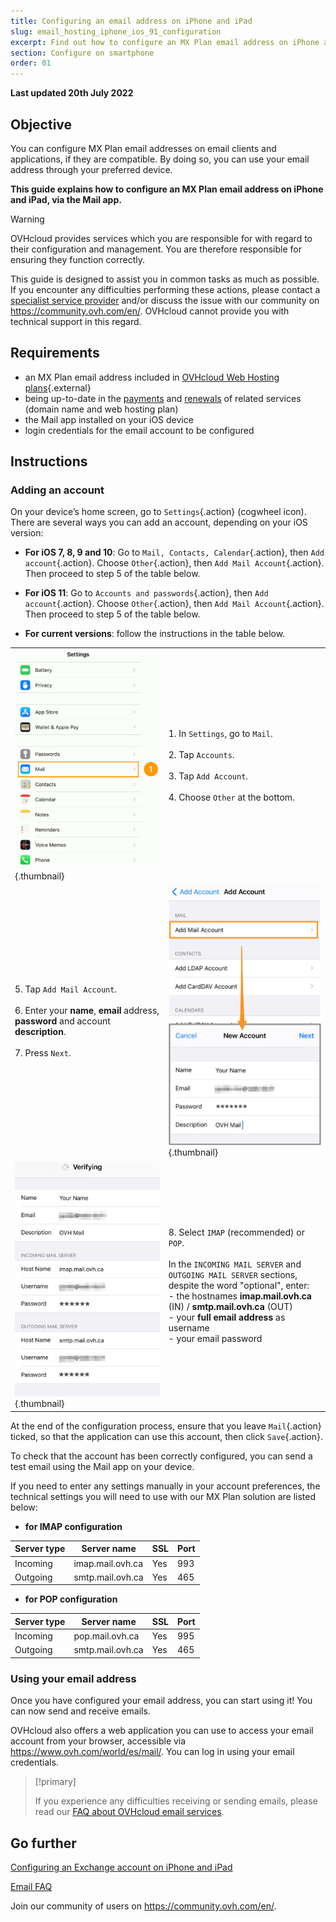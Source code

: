 ```yaml
---
title: Configuring an email address on iPhone and iPad
slug: email_hosting_iphone_ios_91_configuration
excerpt: Find out how to configure an MX Plan email address on iPhone and iPad
section: Configure on smartphone
order: 01
---
```


**Last updated 20th July 2022**

## Objective

You can configure MX Plan email addresses on email clients and applications, if they are compatible. By doing so, you can use your email address through your preferred device.

**This guide explains how to configure an MX Plan email address on iPhone and iPad, via the Mail app.**

> [!warning]
>
> OVHcloud provides services which you are responsible for with regard to their configuration and management. You are therefore responsible for ensuring they function correctly.
>
> This guide is designed to assist you in common tasks as much as possible. If you encounter any difficulties performing these actions, please contact a [specialist service provider](https://partner.ovhcloud.com/en/directory/) and/or discuss the issue with our community on https://community.ovh.com/en/. OVHcloud cannot provide you with technical support in this regard.
>

## Requirements

- an MX Plan email address included in [OVHcloud Web Hosting plans](https://www.ovhcloud.com/en/web-hosting/){.external}
- being up-to-date in the [payments](https://docs.ovh.com/us/en/billing/manage-ovh-bills/#pay-bills) and [renewals](https://docs.ovh.com/us/en/billing/how-to-use-automatic-renewal-at-ovh/#renewal-management) of related services (domain name and web hosting plan)
- the Mail app installed on your iOS device
- login credentials for the email account to be configured

## Instructions

### Adding an account

On your device’s home screen, go to `Settings`{.action} (cogwheel icon). There are several ways you can add an account, depending on your iOS version:

- **For iOS 7, 8, 9 and 10**: Go to `Mail, Contacts, Calendar`{.action}, then `Add account`{.action}. Choose `Other`{.action}, then `Add Mail Account`{.action}. Then proceed to step 5 of the table below.

- **For iOS 11**: Go to `Accounts and passwords`{.action}, then `Add account`{.action}. Choose `Other`{.action}, then `Add Mail Account`{.action}. Then proceed to step 5 of the table below.

- **For current versions**: follow the instructions in the table below.

| | |
|---|---|
|![iPhone](images/configuration-mail-ios-step01.gif){.thumbnail}|1. In `Settings`, go to `Mail`. <br><br> 2. Tap `Accounts`.<br><br> 3. Tap `Add Account`.<br><br> 4. Choose `Other` at the bottom.|
|5. Tap `Add Mail Account`.<br><br>6. Enter your **name**, **email** address, **password** and account **description**.<br><br>7. Press `Next`.|![iPhone](images/configuration-mail-ios-step02.png){.thumbnail}|
|![iPhone](images/configuration-mail-ios-step03-ca.png){.thumbnail}|8. Select `IMAP` (recommended) or `POP`.<br><br>In the `INCOMING MAIL SERVER` and `OUTGOING MAIL SERVER` sections, despite the word "optional", enter: <br>- the hostnames **imap.mail.ovh.ca** (IN) / **smtp.mail.ovh.ca** (OUT) <br>- your **full email address** as username <br>- your email password|

At the end of the configuration process, ensure that you leave `Mail`{.action} ticked, so that the application can use this account, then click `Save`{.action}.

To check that the account has been correctly configured, you can send a test email using the Mail app on your device.

If you need to enter any settings manually in your account preferences, the technical settings you will need to use with our MX Plan solution are listed below:

- **for IMAP configuration**

|Server type|Server name|SSL|Port|
|---|---|---|---|
|Incoming|imap.mail.ovh.ca|Yes|993|
|Outgoing|smtp.mail.ovh.ca|Yes|465|

- **for POP configuration**

|Server type|Server name|SSL|Port|
|---|---|---|---|
|Incoming|pop.mail.ovh.ca|Yes|995|
|Outgoing|smtp.mail.ovh.ca|Yes|465|

### Using your email address
        
Once you have configured your email address, you can start using it! You can now send and receive emails.

OVHcloud also offers a web application you can use to access your email account from your browser, accessible via <https://www.ovh.com/world/es/mail/>. You can log in using your email credentials.

> [!primary]
>
> If you experience any difficulties receiving or sending emails, please read our [FAQ about OVHcloud email services](../emails-faq/).
>

## Go further

[Configuring an Exchange account on iPhone and iPad](../../microsoft-collaborative-solutions/exchange_2013_how_to_configure_on_ios_iphoneipad/)

[Email FAQ](../emails-faq/)

Join our community of users on <https://community.ovh.com/en/>.
